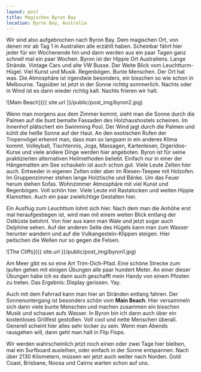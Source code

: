 ```yaml
---
layout: post
title: Magisches Byron Bay
location: Byron Bay, Australia
---
```


Wir sind also aufgebrochen nach Byron Bay. Dem magischen Ort, von denen mir ab Tag 1 in Australien alle erzählt haben. Scheinbar fährt hier jeder für ein Wochenende hin und dann werden aus ein paar Tagen ganz schnell mal ein paar Wochen. Byron ist der Hippie Ort Australiens. Lange Strände. Vintage Cars und alte VW Busse. Der Weite Blick vom Leuchtturm-Hügel. Viel Kunst und Musik. Regenbögen. Bunte Menschen. Der Ort hat was. Die Atmosphäre ist irgendwie besonders, ein bisschen so wie schon in Melbourne. Tagsüber ist jetzt in der Sonne richtig sommerlich. Nachts oder in Wind ist es dann wieder richtig kalt. Nachts frieren wir halt.

![Main Beach]({{ site.url }}/public/post_img/byron2.jpg)

Wenn man morgens aus dem Zimmer kommt, sieht man die Sonne durch die Palmen auf die bunt bemalte Fassaden des Holzhaushostels scheinen. Im Innenhof plätschert ein Swimming Pool. Der Wind jagt durch die Palmen und kühlt die heiße Sonne auf der Haut. An den exotischen Rufen der Tropenvögel erkennt man, dass man so langsam in ein anderes Klima kommt. Volleyball, Tischtennis, Joga, Massagen, Kartenlesen, Digeridoo-Kurse und viele andere Dinge werden hier angeboten. Byron ist für seine praktizierten alternativen Heilmethoden beliebt. Einfach nur in einer der Hängematten am See schaukeln ist auch schon gut. Viele Leute Zelten hier auch. Entweder in eigenen Zelten oder aber im Riesen-Teepee mit Holzofen. Im Gruppenzimmer stehen lange Holztische und Bänke. Um das Feuer herum stehen Sofas. Wohnzimmer Atmosphäre mit viel Kunst und Regenbögen. Voll schön hier. Viele Leute mit Rastalocken und weiten Hippie Klamotten. Auch ein paar zwielichtige Gestalten hier.

Ein Ausflug zum Leuchttum lohnt sich hier. Nach dem man die Anhöhe erst mal heraufgestiegen ist, wird man mit einem weiten Blick entlang der Ostküste belohnt. Von hier aus kann man Wale und jetzt sogar auch Delphine sehen. Auf der anderen Seite des Hügels kann man zum Wasser herunter wandern und auf die Vulkangestein-Klippen steigen. Hier peitschen die Wellen nur so gegen die Felsen.

![The Cliffs]({{ site.url }}/public/post_img/byron1.jpg)

Am Meer gibt es so eine Art Trim-Dich-Pfad. Eine schöne Strecke zum laufen gehen mit einigen Übungen alle paar hundert Meter. An einer dieser Übungen habe ich es dann auch geschafft mein Handy von einem Pfosten zu treten. Das Ergebnis: Display gerissen. Yay.

Auch mit dem Fahrrad kann man hier an Stränden entlang fahren. Der Sonnenuntergang ist besonders schön vom **Main Beach**. Hier versammeln sich dann viele bunte Menschen und machen zusammen ein bisschen Musik und schauen aufs Wasser. In Byron bin ich dann auch über ein kostenloses Grillfest gestoßen. Voll cool und nette Menschen überall. Generell scheint hier alles sehr locker zu sein. Wenn man Abends rausgehen will, dann geht man halt in Flip Flops.

Wir werden wahrscheinlich jetzt noch einen oder zwei Tage hier bleiben, mal ein Surfboard ausleihen, oder einfach in der Sonne entspannen. Nach über 2130 Kilometern, müssen wir jetzt auch weiter nach Norden. Gold Coast, Brisbane, Noosa und Cairns warten schon auf uns.